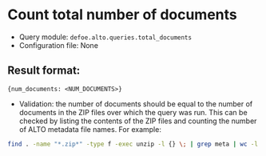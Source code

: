 # Count total number of documents

* Query module: `defoe.alto.queries.total_documents`
* Configuration file: None

Result format:
----------------------------------------------------------

```
{num_documents: <NUM_DOCUMENTS>}
```

* Validation: the number of documents should be equal to the number of documents in the ZIP files over which the query was run. This can be checked by listing the contents of the ZIP files and counting the number of ALTO metadata file names. For example:

```bash
find . -name "*.zip*" -type f -exec unzip -l {} \; | grep meta | wc -l
```

